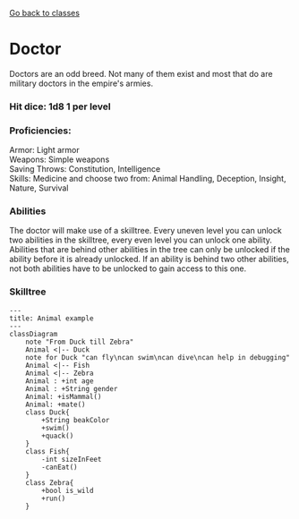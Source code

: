 [Go back to classes](../classes.md)
# Doctor
Doctors are an odd breed. Not many of them exist and most that do are military doctors in the empire's armies. 

### Hit dice: 1d8 1 per level

### Proficiencies:
Armor: Light armor<br>
Weapons: Simple weapons<br>
Saving Throws: Constitution, Intelligence<br>
Skills: Medicine and choose two from: Animal Handling, Deception, Insight, Nature, Survival

### Abilities
The doctor will make use of a skilltree. Every uneven level you can unlock two abilities in the skilltree, every even level you can unlock one ability.<br> 
Abilities that are behind other abilities in the tree can only be unlocked if the ability before it is already unlocked. If an ability is behind two other abilities, not both abilities have to be unlocked to gain access to this one. 

### Skilltree
```mermaid
---
title: Animal example
---
classDiagram
    note "From Duck till Zebra"
    Animal <|-- Duck
    note for Duck "can fly\ncan swim\ncan dive\ncan help in debugging"
    Animal <|-- Fish
    Animal <|-- Zebra
    Animal : +int age
    Animal : +String gender
    Animal: +isMammal()
    Animal: +mate()
    class Duck{
        +String beakColor
        +swim()
        +quack()
    }
    class Fish{
        -int sizeInFeet
        -canEat()
    }
    class Zebra{
        +bool is_wild
        +run()
    }

```